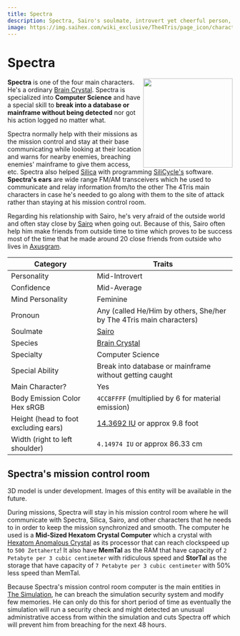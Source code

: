```yaml
---
title: Spectra
description: Spectra, Sairo's soulmate, introvert yet cheerful person, and a very smart computer enthusiast! One of the four main characters.
image: https://img.saihex.com/wiki_exclusive/The4Tris/page_icon/characters/spectra/spectra.png?downscale=fm
---
```

# Spectra
<img align="right" width="200" src="https://img.saihex.com/wiki_exclusive/The4Tris/page_icon/characters/spectra/spectra.png">

**Spectra** is one of the four main characters. He's a ordinary [Brain Crystal](../logic/Brain_Crystal). Spectra is specialized into **Computer Science** and have a special skill to **break into a database or mainframe without being detected** nor got his action logged no matter what.

Spectra normally help with their missions as the mission control and stay at their base communicating while looking at their location and warns for nearby enemies, breaching enemies' mainframe to give them access, etc. Spectra also helped [Silica](../Characters/Silica) with programming [SiliCycle's](../Characters/Silica#silicycle) software.
**Spectra's ears** are wide range FM/AM transceivers which he used to communicate and relay information from/to the other The 4Tris main characters in case he's needed to go along with them to the site of attack rather than staying at his mission control room.

Regarding his relationship with Sairo, he's very afraid of the outside world and often stay close by [Sairo](../Characters/Sairo) when going out. Because of this, Sairo often help him make friends from outside time to time which proves to be success most of the time that he made around 20 close friends from outside who lives in [Axusgram](../non_char_entity/triangle_electronics#axusgram).

| Category    | Traits |
| -------- | ------- |
| Personality  | Mid-Introvert    |
| Confidence | Mid-Average     |
| Mind Personality    |  Feminine   |
| Pronoun | Any (called He/Him by others, She/her by The 4Tris main characters) |
| Soulmate | [Sairo](../Characters/Sairo) |
| Species | [Brain Crystal](../logic/Brain_Crystal) |
| Specialty | Computer Science |
| Special Ability | Break into database or mainframe without getting caught |
| Main Character? | Yes |
| Body Emission Color Hex sRGB | `4CC8FFFF` (multiplied by 6 for material emission) |
| Height (head to foot excluding ears) | [14.3692 IU](../#iskyverse) or approx 9.8 foot |
| Width (right to left shoulder) | `4.14974 IU` or approx 86.33 cm |

## Spectra's mission control room
<p class="warning_box">3D model is under development. Images of this entity will be available in the future.</p>

During missions, Spectra will stay in his mission control room where he will communicate with Spectra, Silica, Sairo, and other characters that he needs to in order to keep the mission synchronized and smooth. The computer he used is a **Mid-Sized Hexatom Crystal Computer** which a crystal with [Hexatom Anomalous Crystal](../logic/Hexatom) as its processor that can reach clockspeed up to `500 Zettahertz`! It also have **MemTal** as the RAM that have capacity of `2 Petabyte per 3 cubic centimeter` with ridiculous speed and **StorTal** as the storage that have capacity of `7 Petabyte per 3 cubic centimeter` with 50% less speed than MemTal.

Because Spectra's mission control room computer is the main entities in [The Simulation](../Dimensions/the_simulation), he can breach the simulation security system and modify few memories. He can only do this for short period of time as eventually the simulation will run a security check and might detected an unusual administrative access from within the simulation and cuts Spectra off which will prevent him from breaching for the next 48 hours.